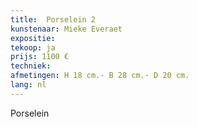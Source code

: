 ```yaml
---
title:  Porselein 2
kunstenaar: Mieke Everaet
expositie: 
tekoop: ja
prijs: 1100 €
techniek:
afmetingen: H 18 cm.- B 28 cm.- D 20 cm.
lang: nl
---
```


Porselein